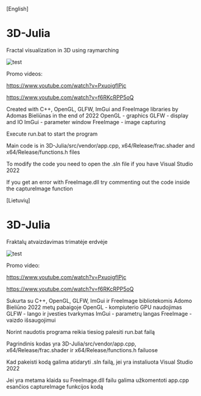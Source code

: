 [English]

# 3D-Julia
Fractal visualization in 3D using raymarching

![test](https://user-images.githubusercontent.com/74368343/207424131-724f8ee7-4da7-4546-b7be-28024e916d0d.png)

Promo videos:

https://www.youtube.com/watch?v=PxuoigfIPjc

https://www.youtube.com/watch?v=f6RKcRPP5oQ

Created with C++, OpenGL, GLFW, ImGui and FreeImage libraries by Adomas Bieliūnas in the end of 2022
OpenGL - graphics
GLFW - display and IO
ImGui - parameter window
FreeImage - image capturing 

Execute run.bat to start the program 

Main code is in 3D-Julia/src/vendor/app.cpp, x64/Release/frac.shader and x64/Release/functions.h files

To modify the code you need to open the .sln file if you have Visual Studio 2022

If you get an error with FreeImage.dll try commenting out the code inside the captureImage function



[Lietuvių]

# 3D-Julia
Fraktalų atvaizdavimas trimatėje erdvėje

![test](https://user-images.githubusercontent.com/74368343/207424131-724f8ee7-4da7-4546-b7be-28024e916d0d.png)

Promo video:

https://www.youtube.com/watch?v=PxuoigfIPjc

https://www.youtube.com/watch?v=f6RKcRPP5oQ

Sukurta su C++, OpenGL, GLFW, ImGui ir FreeImage bibliotekomis Adomo Bieliūno 2022 metų pabaigoje
OpenGL - kompiuterio GPU naudojimas
GLFW - lango ir įvesties tvarkymas
ImGui - parametrų langas
FreeImage - vaizdo išsaugojimui

Norint naudotis programa reikia tiesiog palesiti run.bat failą

Pagrindinis kodas yra 3D-Julia/src/vendor/app.cpp, x64/Release/frac.shader ir x64/Release/functions.h failuose

Kad pakeisti kodą galima atidaryti .sln failą, jei yra instaliuota Visual Studio 2022

Jei yra metama klaida su FreeImage.dll failu galima užkomentoti app.cpp esančios captureImage funkcijos kodą

